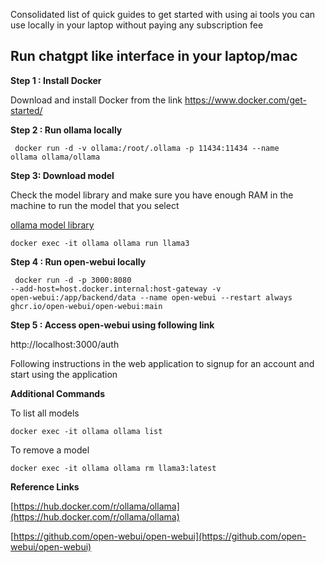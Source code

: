 Consolidated list of quick guides to get started with using ai tools you can use locally in your laptop without paying any subscription fee 

## Run chatgpt like interface in your laptop/mac


**Step 1 : Install Docker**

Download and install Docker from the link https://www.docker.com/get-started/

**Step 2 : Run ollama locally**

<code> docker run -d -v ollama:/root/.ollama -p 11434:11434 --name ollama ollama/ollama </code>

**Step 3: Download model**

Check the model library and make sure you have enough RAM in the machine to run the model that you select

[ollama model library](https://github.com/ollama/ollama?tab=readme-ov-file#model-library)


<code>docker exec -it ollama ollama run llama3</code>

**Step 4 : Run open-webui locally**

<code> docker run -d -p 3000:8080 --add-host=host.docker.internal:host-gateway -v open-webui:/app/backend/data --name open-webui --restart always ghcr.io/open-webui/open-webui:main </code>

**Step 5 : Access open-webui using following link**

http://localhost:3000/auth

Following instructions in the web application to signup for an account and start  using the application


**Additional Commands**

To list all models

<code>docker exec -it ollama ollama list</code>

To remove a model

<code>docker exec -it ollama ollama rm llama3:latest</code>


**Reference Links**

[https://hub.docker.com/r/ollama/ollama](https://hub.docker.com/r/ollama/ollama)

[https://github.com/open-webui/open-webui](https://github.com/open-webui/open-webui)

